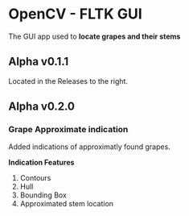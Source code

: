 # OpenCV - FLTK GUI 
The GUI app used to <b>locate grapes and their stems</b>
## Alpha v0.1.1
Located in the Releases to the right.
## Alpha v0.2.0
### Grape Approximate indication
Added indications of approximatly found grapes.

**Indication Features**
1. Contours
2. Hull
3. Bounding Box
4. Approximated stem location

